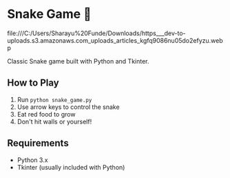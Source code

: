 # Snake Game 🐍

file:///C:/Users/Sharayu%20Funde/Downloads/https___dev-to-uploads.s3.amazonaws.com_uploads_articles_kgfq9086nu05do2efyzu.webp

Classic Snake game built with Python and Tkinter.

## How to Play
1. Run `python snake_game.py`
2. Use arrow keys to control the snake
3. Eat red food to grow
4. Don't hit walls or yourself!

## Requirements
- Python 3.x
- Tkinter (usually included with Python)
